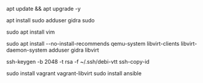 apt update && apt upgrade -y

apt install sudo
adduser gidra sudo

sudo apt install vim

sudo apt install --no-install-recommends qemu-system libvirt-clients libvirt-daemon-system
adduser gidra libvirt

ssh-keygen -b 2048 -t rsa -f ~/.ssh/debi-vtt
ssh-copy-id

sudo install vagrant vagrant-libvirt
sudo install ansible

